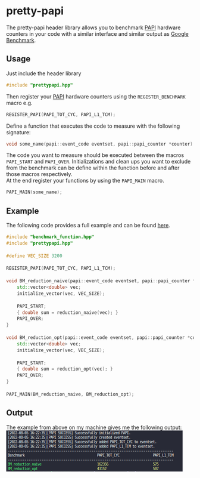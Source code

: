 # pretty-papi
The pretty-papi header library allows you to benchmark  [PAPI](https://icl.utk.edu/papi/) hardware counters in your code with a similar interface and similar output as [Google Benchmark](https://github.com/google/benchmark).

## Usage
Just include the header library
```cpp
#include "prettypapi.hpp"
```

Then register your [PAPI](https://icl.utk.edu/papi/) hardware counters using the `REGISTER_BENCHMARK` macro e.g.
```cpp
REGISTER_PAPI(PAPI_TOT_CYC, PAPI_L1_TCM);
```
Define a function that executes the code to measure with the following signature:
```cpp
void some_name(papi::event_code eventset, papi::papi_counter *counter)
```
The code you want to measure should be executed between the macros `PAPI_START` and `PAPI_OVER`. Initializations and clean ups you want to exclude from the benchmark can be define within the function before and after those macros respectively.  
At the end register your functions by using the `PAPI_MAIN` macro.
```cpp
PAPI_MAIN(some_name);
```

## Example
The following code provides a full example and can be found [here](example.cpp).
```cpp
#include "benchmark_function.hpp"
#include "prettypapi.hpp"

#define VEC_SIZE 3200

REGISTER_PAPI(PAPI_TOT_CYC, PAPI_L1_TCM);

void BM_reduction_naive(papi::event_code eventset, papi::papi_counter *counter) {
    std::vector<double> vec;
    initialize_vector(vec, VEC_SIZE);

    PAPI_START;
    { double sum = reduction_naive(vec); }
    PAPI_OVER;
}

void BM_reduction_opt(papi::event_code eventset, papi::papi_counter *counter) {
    std::vector<double> vec;
    initialize_vector(vec, VEC_SIZE);

    PAPI_START;
    { double sum = reduction_opt(vec); }
    PAPI_OVER;
}

PAPI_MAIN(BM_reduction_naive, BM_reduction_opt);
```

## Output
The example from above on my machine gives me the following output:  
![Screenshot](screenshot.png)